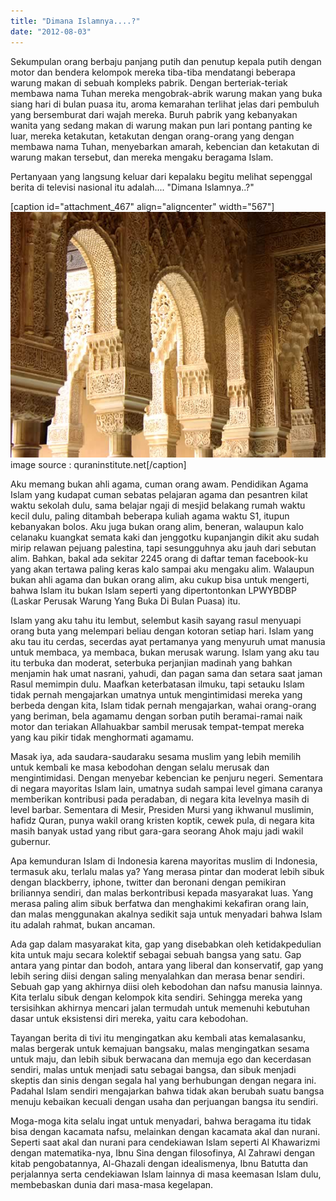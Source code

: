 ```yaml
---
title: "Dimana Islamnya....?"
date: "2012-08-03"
---
```


Sekumpulan orang berbaju panjang putih dan penutup kepala putih dengan motor dan bendera kelompok mereka tiba-tiba mendatangi beberapa warung makan di sebuah kompleks pabrik. Dengan berteriak-teriak membawa nama Tuhan mereka mengobrak-abrik warung makan yang buka siang hari di bulan puasa itu, aroma kemarahan terlihat jelas dari pembuluh yang bersemburat dari wajah mereka. Buruh pabrik yang kebanyakan wanita yang sedang makan di warung makan pun lari pontang panting ke luar, mereka ketakutan, ketakutan dengan orang-orang yang dengan membawa nama Tuhan, menyebarkan amarah, kebencian dan ketakutan di warung makan tersebut, dan mereka mengaku beragama Islam.

Pertanyaan yang langsung keluar dari kepalaku begitu melihat sepenggal berita di televisi nasional itu adalah.... "Dimana Islamnya..?"

\[caption id="attachment\_467" align="aligncenter" width="567"\][![](images/screen-shot-2012-08-03-at-6-20-52-pm.png "Islam")](http://bydnta.files.wordpress.com/2012/08/screen-shot-2012-08-03-at-6-20-52-pm.png) image source : quraninstitute.net\[/caption\]

Aku memang bukan ahli agama, cuman orang awam. Pendidikan Agama Islam yang kudapat cuman sebatas pelajaran agama dan pesantren kilat waktu sekolah dulu, sama belajar ngaji di mesjid belakang rumah waktu kecil dulu, paling ditambah beberapa kuliah agama waktu S1, itupun kebanyakan bolos. Aku juga bukan orang alim, beneran, walaupun kalo celanaku kuangkat semata kaki dan jenggotku kupanjangin dikit aku sudah mirip relawan pejuang palestina, tapi sesungguhnya aku jauh dari sebutan alim. Bahkan, bakal ada sekitar 2245 orang di daftar teman facebook-ku yang akan tertawa paling keras kalo sampai aku mengaku alim. Walaupun bukan ahli agama dan bukan orang alim, aku cukup bisa untuk mengerti, bahwa Islam itu bukan Islam seperti yang dipertontonkan LPWYBDBP (Laskar Perusak Warung Yang Buka Di Bulan Puasa) itu.

Islam yang aku tahu itu lembut, selembut kasih sayang rasul menyuapi orang buta yang melempari beliau dengan kotoran setiap hari. Islam yang aku tau itu cerdas, secerdas ayat pertamanya yang menyuruh umat manusia untuk membaca, ya membaca, bukan merusak warung. Islam yang aku tau itu terbuka dan moderat, seterbuka perjanjian madinah yang bahkan menjamin hak umat nasrani, yahudi, dan pagan sama dan setara saat jaman Rasul memimpin dulu. Maafkan keterbatasan ilmuku, tapi setauku Islam tidak pernah mengajarkan umatnya untuk mengintimidasi mereka yang berbeda dengan kita, Islam tidak pernah mengajarkan, wahai orang-orang yang beriman, bela agamamu dengan sorban putih beramai-ramai naik motor dan teriakan Allahuakbar sambil merusak tempat-tempat mereka yang kau pikir tidak menghormati agamamu.

Masak iya, ada saudara-saudaraku sesama muslim yang lebih memilih untuk kembali ke masa kebodohan dengan selalu merusak dan mengintimidasi. Dengan menyebar kebencian ke penjuru negeri. Sementara di negara mayoritas Islam lain, umatnya sudah sampai level gimana caranya memberikan kontribusi pada peradaban, di negara kita levelnya masih di level barbar. Sementara di Mesir, Presiden Mursi yang ikhwanul muslimin, hafidz Quran, punya wakil orang kristen koptik, cewek pula, di negara kita masih banyak ustad yang ribut gara-gara seorang Ahok maju jadi wakil gubernur.

Apa kemunduran Islam di Indonesia karena mayoritas muslim di Indonesia, termasuk aku, terlalu malas ya? Yang merasa pintar dan moderat lebih sibuk dengan blackberry, iphone, twitter dan beronani dengan pemikiran briliannya sendiri, dan malas berkontribusi kepada masyarakat luas. Yang merasa paling alim sibuk berfatwa dan menghakimi kekafiran orang lain, dan malas menggunakan akalnya sedikit saja untuk menyadari bahwa Islam itu adalah rahmat, bukan ancaman.

Ada gap dalam masyarakat kita, gap yang disebabkan oleh ketidakpedulian kita untuk maju secara kolektif sebagai sebuah bangsa yang satu. Gap antara yang pintar dan bodoh, antara yang liberal dan konservatif, gap yang lebih sering diisi dengan saling menyalahkan dan merasa benar sendiri. Sebuah gap yang akhirnya diisi oleh kebodohan dan nafsu manusia lainnya. Kita terlalu sibuk dengan kelompok kita sendiri. Sehingga mereka yang tersisihkan akhirnya mencari jalan termudah untuk memenuhi kebutuhan dasar untuk eksistensi diri mereka, yaitu cara kebodohan.

Tayangan berita di tivi itu mengingatkan aku kembali atas kemalasanku, malas bergerak untuk kemajuan bangsaku, malas mengingatkan sesama untuk maju, dan lebih sibuk berwacana dan memuja ego dan kecerdasan sendiri, malas untuk menjadi satu sebagai bangsa, dan sibuk menjadi skeptis dan sinis dengan segala hal yang berhubungan dengan negara ini. Padahal Islam sendiri mengajarkan bahwa tidak akan berubah suatu bangsa menuju kebaikan kecuali dengan usaha dan perjuangan bangsa itu sendiri.

Moga-moga kita selalu ingat untuk menyadari, bahwa beragama itu tidak bisa dengan kacamata nafsu, melainkan dengan kacamata akal dan nurani. Seperti saat akal dan nurani para cendekiawan Islam seperti Al Khawarizmi dengan matematika-nya, Ibnu Sina dengan filosofinya, Al Zahrawi dengan kitab pengobatannya, Al-Ghazali dengan idealismenya, Ibnu Batutta dan perjalannya serta cendekiawan Islam lainnya di masa keemasan Islam dulu, membebaskan dunia dari masa-masa kegelapan.
